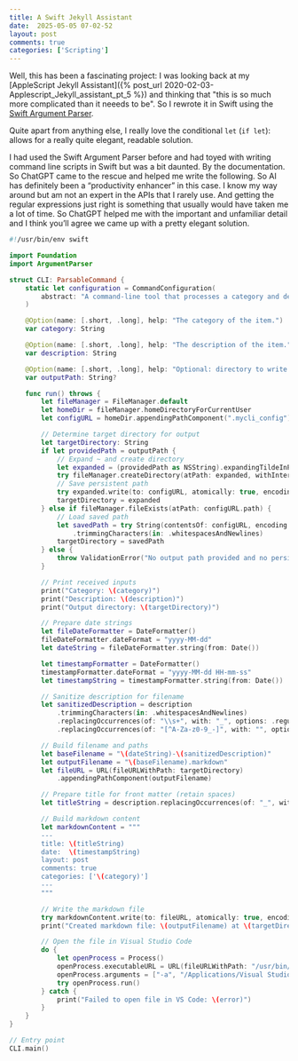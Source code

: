 ```yaml
---
title: A Swift Jekyll Assistant
date:  2025-05-05 07-02-52
layout: post
comments: true
categories: ['Scripting']
---
```


Well, this has been a fascinating project: I was looking back at my [AppleScript Jekyll Assistant]({% post_url 2020-02-03-Applescript_Jekyll_assistant_pt_5 %}) and thinking that "this is so much more complicated than it neeeds to be". So I rewrote it in Swift using the [Swift Argument Parser](https://github.com/apple/swift-argument-parser).  

Quite apart from anything else, I really love the conditional `let` (`if let`): allows for a really quite elegant, readable solution.

I had used the Swift Argument Parser before and had toyed with writing command line scripts in Swift but was a bit daunted. By the documentation. So ChatGPT came to the rescue and helped me write the following. So AI has definitely been a “productivity enhancer” in this case. I know my way around but am not an expert in the APIs that I rarely use. And getting the regular expressions just right is something that usually would have taken me a lot of time. So ChatGPT helped me with the important and unfamiliar detail and I think you’ll agree we came up with a pretty elegant solution.

```swift
#!/usr/bin/env swift

import Foundation
import ArgumentParser

struct CLI: ParsableCommand {
    static let configuration = CommandConfiguration(
        abstract: "A command-line tool that processes a category and description and generates a markdown file."
    )

    @Option(name: [.short, .long], help: "The category of the item.")
    var category: String

    @Option(name: [.short, .long], help: "The description of the item.")
    var description: String

    @Option(name: [.short, .long], help: "Optional: directory to write output markdown file. Overrides and sets persistent path.")
    var outputPath: String?

    func run() throws {
        let fileManager = FileManager.default
        let homeDir = fileManager.homeDirectoryForCurrentUser
        let configURL = homeDir.appendingPathComponent(".mycli_config")

        // Determine target directory for output
        let targetDirectory: String
        if let providedPath = outputPath {
            // Expand ~ and create directory
            let expanded = (providedPath as NSString).expandingTildeInPath
            try fileManager.createDirectory(atPath: expanded, withIntermediateDirectories: true, attributes: nil)
            // Save persistent path
            try expanded.write(to: configURL, atomically: true, encoding: .utf8)
            targetDirectory = expanded
        } else if fileManager.fileExists(atPath: configURL.path) {
            // Load saved path
            let savedPath = try String(contentsOf: configURL, encoding: .utf8)
                .trimmingCharacters(in: .whitespacesAndNewlines)
            targetDirectory = savedPath
        } else {
            throw ValidationError("No output path provided and no persistent path found. Use --output-path to set one.")
        }

        // Print received inputs
        print("Category: \(category)")
        print("Description: \(description)")
        print("Output directory: \(targetDirectory)")

        // Prepare date strings
        let fileDateFormatter = DateFormatter()
        fileDateFormatter.dateFormat = "yyyy-MM-dd"
        let dateString = fileDateFormatter.string(from: Date())

        let timestampFormatter = DateFormatter()
        timestampFormatter.dateFormat = "yyyy-MM-dd HH-mm-ss"
        let timestampString = timestampFormatter.string(from: Date())

        // Sanitize description for filename
        let sanitizedDescription = description
            .trimmingCharacters(in: .whitespacesAndNewlines)
            .replacingOccurrences(of: "\\s+", with: "_", options: .regularExpression)
            .replacingOccurrences(of: "[^A-Za-z0-9_-]", with: "", options: .regularExpression)

        // Build filename and paths
        let baseFilename = "\(dateString)-\(sanitizedDescription)"
        let outputFilename = "\(baseFilename).markdown"
        let fileURL = URL(fileURLWithPath: targetDirectory)
            .appendingPathComponent(outputFilename)

        // Prepare title for front matter (retain spaces)
        let titleString = description.replacingOccurrences(of: "_", with: " ")

        // Build markdown content
        let markdownContent = """
        ---
        title: \(titleString)
        date:  \(timestampString)
        layout: post
        comments: true
        categories: ['\(category)']
        ---
        """

        // Write the markdown file
        try markdownContent.write(to: fileURL, atomically: true, encoding: .utf8)
        print("Created markdown file: \(outputFilename) at \(targetDirectory)")

        // Open the file in Visual Studio Code
        do {
            let openProcess = Process()
            openProcess.executableURL = URL(fileURLWithPath: "/usr/bin/open")
            openProcess.arguments = ["-a", "/Applications/Visual Studio Code.app", fileURL.path]
            try openProcess.run()
        } catch {
            print("Failed to open file in VS Code: \(error)")
        }
    }
}

// Entry point
CLI.main()
```